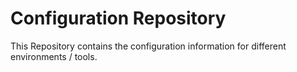 # Configuration Repository
This Repository contains the configuration information for different environments / tools.
